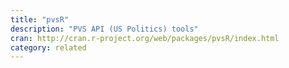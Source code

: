 ```yaml
---
title: "pvsR"
description: "PVS API (US Politics) tools"
cran: http://cran.r-project.org/web/packages/pvsR/index.html
category: related
---
```


